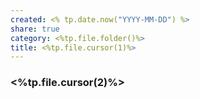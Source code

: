 ```yaml
---
created: <% tp.date.now("YYYY-MM-DD") %>
share: true
category: <%tp.file.folder()%>
title: <%tp.file.cursor(1)%>
---
```


### <%tp.file.cursor(2)%>
